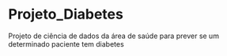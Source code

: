 # Projeto_Diabetes
Projeto de ciência de dados da área de saúde para prever se um determinado paciente tem diabetes
